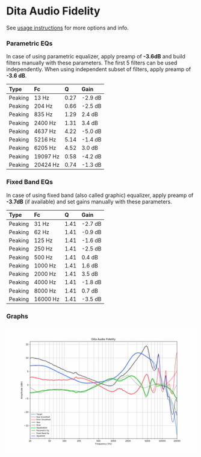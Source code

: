 # Dita Audio Fidelity
See [usage instructions](https://github.com/jaakkopasanen/AutoEq#usage) for more options and info.

### Parametric EQs
In case of using parametric equalizer, apply preamp of **-3.6dB** and build filters manually
with these parameters. The first 5 filters can be used independently.
When using independent subset of filters, apply preamp of **-3.6 dB**.

| Type    | Fc       |    Q | Gain    |
|:--------|:---------|:-----|:--------|
| Peaking | 13 Hz    | 0.27 | -2.9 dB |
| Peaking | 204 Hz   | 0.66 | -2.5 dB |
| Peaking | 835 Hz   | 1.29 | 2.4 dB  |
| Peaking | 2400 Hz  | 1.31 | 3.4 dB  |
| Peaking | 4637 Hz  | 4.22 | -5.0 dB |
| Peaking | 5216 Hz  | 5.14 | -1.4 dB |
| Peaking | 6205 Hz  | 4.52 | 3.0 dB  |
| Peaking | 19097 Hz | 0.58 | -4.2 dB |
| Peaking | 20424 Hz | 0.74 | -1.3 dB |

### Fixed Band EQs
In case of using fixed band (also called graphic) equalizer, apply preamp of **-3.7dB**
(if available) and set gains manually with these parameters.

| Type    | Fc       |    Q | Gain    |
|:--------|:---------|:-----|:--------|
| Peaking | 31 Hz    | 1.41 | -2.7 dB |
| Peaking | 62 Hz    | 1.41 | -0.9 dB |
| Peaking | 125 Hz   | 1.41 | -1.6 dB |
| Peaking | 250 Hz   | 1.41 | -2.5 dB |
| Peaking | 500 Hz   | 1.41 | 0.4 dB  |
| Peaking | 1000 Hz  | 1.41 | 1.6 dB  |
| Peaking | 2000 Hz  | 1.41 | 3.5 dB  |
| Peaking | 4000 Hz  | 1.41 | -1.8 dB |
| Peaking | 8000 Hz  | 1.41 | 0.7 dB  |
| Peaking | 16000 Hz | 1.41 | -3.5 dB |

### Graphs
![](./Dita%20Audio%20Fidelity.png)